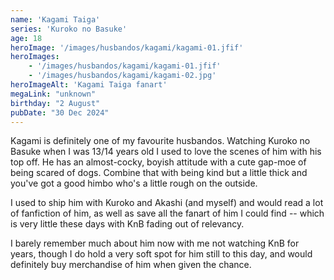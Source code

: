 ```yaml
---
name: 'Kagami Taiga'
series: 'Kuroko no Basuke'
age: 18
heroImage: '/images/husbandos/kagami/kagami-01.jfif'
heroImages:
    - '/images/husbandos/kagami/kagami-01.jfif'
    - '/images/husbandos/kagami/kagami-02.jpg'
heroImageAlt: 'Kagami Taiga fanart'
megaLink: "unknown"
birthday: "2 August"
pubDate: "30 Dec 2024"
---
```

Kagami is definitely one of my favourite husbandos. Watching Kuroko no Basuke when I was 13/14 years old I used to love the scenes of him with his top off. He has an almost-cocky, boyish attitude with a cute gap-moe of being scared of dogs. Combine that with being kind but a little thick and you've got a good himbo who's a little rough on the outside. 

I used to ship him with Kuroko and Akashi (and myself) and would read a lot of fanfiction of him, as well as save all the fanart of him I could find -- which is very little these days with KnB fading out of relevancy. 

I barely remember much about him now with me not watching KnB for years, though I do hold a very soft spot for him still to this day, and would definitely buy merchandise of him when given the chance. 